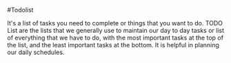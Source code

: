 #Todolist

It's a list of tasks you need to complete or things that 
you want to do. TODO List are the lists that we generally 
use to maintain our day to day tasks or list of everything 
that we have to do, with the most important tasks at the top 
of the list, and the least important tasks at the bottom. 
It is helpful in planning our daily schedules.
